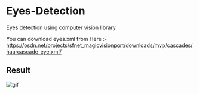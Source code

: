 # Eyes-Detection

Eyes detection using computer vision library

You can download eyes.xml from Here :- https://osdn.net/projects/sfnet_magicvisionport/downloads/mvp/cascades/haarcascade_eye.xml/
 
## Result

![gif](https://user-images.githubusercontent.com/68801296/91437897-32945680-e888-11ea-8139-68d5204ddfaf.gif)
